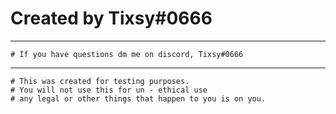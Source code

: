 # Created by Tixsy#0666
----------------------------------------------------
    # If you have questions dm me on discord, Tixsy#0666
----------------------------------------------------
    # This was created for testing purposes.
    # You will not use this for un - ethical use
    # any legal or other things that happen to you is on you.
